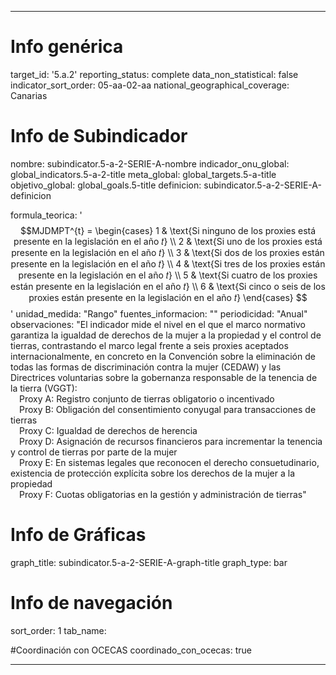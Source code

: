 ---

# Info genérica
target_id: '5.a.2'
reporting_status: complete
data_non_statistical: false
indicator_sort_order: 05-aa-02-aa
national_geographical_coverage: Canarias

# Info de Subindicador
nombre: subindicator.5-a-2-SERIE-A-nombre
indicador_onu_global: global_indicators.5-a-2-title
meta_global: global_targets.5-a-title
objetivo_global: global_goals.5-title
definicion: subindicator.5-a-2-SERIE-A-definicion

formula_teorica: '$$MJDMPT^{t} = \begin{cases}
1 & \text{Si ninguno de los proxies está presente en la legislación en el año 𝑡} \\
2 & \text{Si uno de los proxies está presente en la legislación en el año 𝑡} \\
3 & \text{Si dos de los proxies están presente en la legislación en el año 𝑡} \\
4 & \text{Si tres de los proxies están presente en la legislación en el año 𝑡} \\
5 & \text{Si cuatro de los proxies están presente en la legislación en el año 𝑡} \\
6 & \text{Si cinco o seis de los proxies están presente en la legislación en el año 𝑡}
\end{cases} $$'
unidad_medida: "Rango"
fuentes_informacion: ""
periodicidad: "Anual"
observaciones: "El indicador mide el nivel en el que el marco normativo garantiza la igualdad de derechos de la mujer a la propiedad y el control de tierras, contrastando el marco legal frente a seis proxies aceptados internacionalmente, en concreto en la Convención sobre la eliminación de todas las formas de discriminación contra la mujer (CEDAW) y las Directrices voluntarias sobre la gobernanza responsable de la tenencia de la tierra (VGGT):<br>
 &emsp;Proxy A: Registro conjunto de tierras obligatorio o incentivado<br>
 &emsp;Proxy B: Obligación del consentimiento conyugal para transacciones de tierras<br>
 &emsp;Proxy C: Igualdad de derechos de herencia<br>
 &emsp;Proxy D: Asignación de recursos financieros para incrementar la tenencia y control de tierras por parte de la mujer<br>
 &emsp;Proxy E: En sistemas legales que reconocen el derecho consuetudinario, existencia de protección explícita sobre los derechos de la mujer a la propiedad<br>
 &emsp;Proxy F: Cuotas obligatorias en la gestión y administración de tierras"

# Info de Gráficas
graph_title: subindicator.5-a-2-SERIE-A-graph-title
graph_type: bar

# Info de navegación
sort_order: 1
tab_name:

#Coordinación con OCECAS
coordinado_con_ocecas: true

---